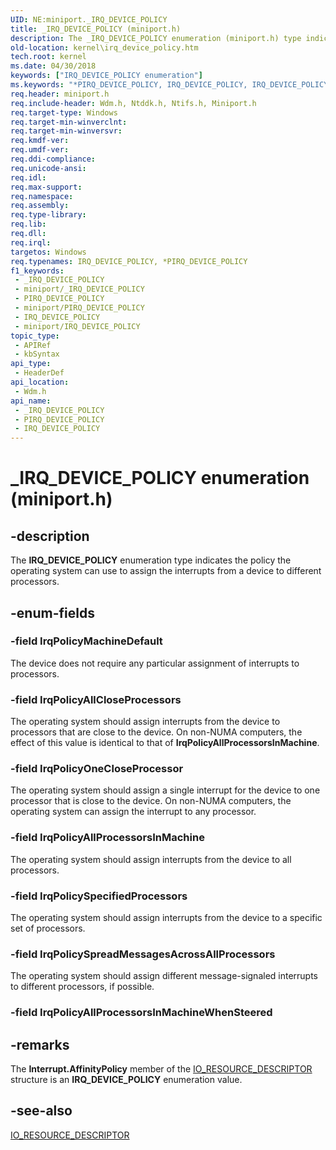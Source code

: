 ```yaml
---
UID: NE:miniport._IRQ_DEVICE_POLICY
title: _IRQ_DEVICE_POLICY (miniport.h)
description: The _IRQ_DEVICE_POLICY enumeration (miniport.h) type indicates the operating system policy used to assign interrupts from a device to different processors.
old-location: kernel\irq_device_policy.htm
tech.root: kernel
ms.date: 04/30/2018
keywords: ["IRQ_DEVICE_POLICY enumeration"]
ms.keywords: "*PIRQ_DEVICE_POLICY, IRQ_DEVICE_POLICY, IRQ_DEVICE_POLICY enumeration [Kernel-Mode Driver Architecture], IrqPolicyAllCloseProcessors, IrqPolicyAllProcessorsInMachine, IrqPolicyMachineDefault, IrqPolicyOneCloseProcessor, IrqPolicySpecifiedProcessors, IrqPolicySpreadMessagesAcrossAllProcessors, PIRQ_DEVICE_POLICY, PIRQ_DEVICE_POLICY enumeration pointer [Kernel-Mode Driver Architecture], _IRQ_DEVICE_POLICY, kernel.irq_device_policy, sysenum_09bcf230-5558-447e-8646-c60d807365d4.xml, wdm/IRQ_DEVICE_POLICY, wdm/IrqPolicyAllCloseProcessors, wdm/IrqPolicyAllProcessorsInMachine, wdm/IrqPolicyMachineDefault, wdm/IrqPolicyOneCloseProcessor, wdm/IrqPolicySpecifiedProcessors, wdm/IrqPolicySpreadMessagesAcrossAllProcessors, wdm/PIRQ_DEVICE_POLICY"
req.header: miniport.h
req.include-header: Wdm.h, Ntddk.h, Ntifs.h, Miniport.h
req.target-type: Windows
req.target-min-winverclnt: 
req.target-min-winversvr: 
req.kmdf-ver: 
req.umdf-ver: 
req.ddi-compliance: 
req.unicode-ansi: 
req.idl: 
req.max-support: 
req.namespace: 
req.assembly: 
req.type-library: 
req.lib: 
req.dll: 
req.irql: 
targetos: Windows
req.typenames: IRQ_DEVICE_POLICY, *PIRQ_DEVICE_POLICY
f1_keywords:
 - _IRQ_DEVICE_POLICY
 - miniport/_IRQ_DEVICE_POLICY
 - PIRQ_DEVICE_POLICY
 - miniport/PIRQ_DEVICE_POLICY
 - IRQ_DEVICE_POLICY
 - miniport/IRQ_DEVICE_POLICY
topic_type:
 - APIRef
 - kbSyntax
api_type:
 - HeaderDef
api_location:
 - Wdm.h
api_name:
 - _IRQ_DEVICE_POLICY
 - PIRQ_DEVICE_POLICY
 - IRQ_DEVICE_POLICY
---
```


# _IRQ_DEVICE_POLICY enumeration (miniport.h)


## -description

The <b>IRQ_DEVICE_POLICY</b> enumeration type indicates the policy the operating system can use to assign the interrupts from a device to different processors.

## -enum-fields

### -field IrqPolicyMachineDefault

The device does not require any particular assignment of interrupts to processors.

### -field IrqPolicyAllCloseProcessors

The operating system should assign interrupts from the device to processors that are close to the device. On non-NUMA computers, the effect of this value is identical to that of <b>IrqPolicyAllProcessorsInMachine</b>.

### -field IrqPolicyOneCloseProcessor

The operating system should assign a single interrupt for the device to one processor that is close to the device. On non-NUMA computers, the operating system can assign the interrupt to any processor.

### -field IrqPolicyAllProcessorsInMachine

The operating system should assign interrupts from the device to all processors.

### -field IrqPolicySpecifiedProcessors

The operating system should assign interrupts from the device to a specific set of processors.

### -field IrqPolicySpreadMessagesAcrossAllProcessors

The operating system should assign different message-signaled interrupts to different processors, if possible.

### -field IrqPolicyAllProcessorsInMachineWhenSteered

## -remarks

The <b>Interrupt.AffinityPolicy</b> member of the <a href="/windows-hardware/drivers/ddi/wdm/ns-wdm-_io_resource_descriptor">IO_RESOURCE_DESCRIPTOR</a> structure is an <b>IRQ_DEVICE_POLICY</b> enumeration value.

## -see-also

<a href="/windows-hardware/drivers/ddi/wdm/ns-wdm-_io_resource_descriptor">IO_RESOURCE_DESCRIPTOR</a>

